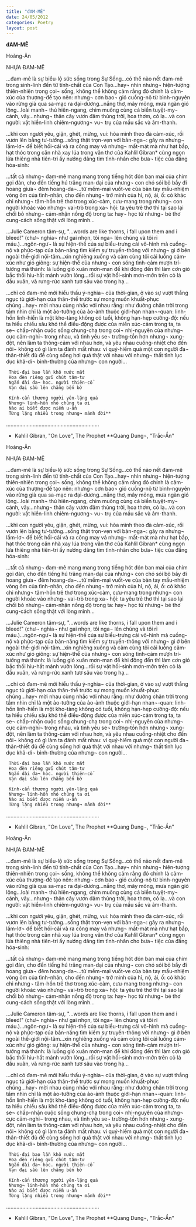 ```yaml
---
title: "đAM-MÊ"
date: 24/05/2012
categories: Poetry
layout: post
---
```


**đAM-MÊ**

Hoàng-Ân

NHỰA ĐAM-MÊ

...đam-mê là sự biểu-lộ sức sống trong Sự Sống...có thể nào nết đam-mê trong sinh-linh đến từ tính-chất của Con Tạo...hay¬ nhìn nhưng¬ hiện-tượng thiên-nhiên trong coi¬ sống, không thể không cảm rằng đó chính là cảm-xúc của thượng-đế tạo nên: nhưng¬ cơn bao¬ gió cuồng-nộ từ bình-nguyên vào rừng già qua sa-mạc ra đại-dương...nắng thơ, mây mỏng, mưa ngàn gió lộng...loài manh¬ thú hiên-ngang, chim muông cùng cá biển tuyệt-my¬ cánh, vây...nhưng¬ thân cây vươn đâm thủng trời, hoa thơm, cỏ lạ...và con người: vật hiển-linh chiêm-ngương¬ vu¬ trụ của mầu sắc và âm-thanh.

...khi con người yêu, giận, ghét, mừng, vui: hòa mình theo đà cảm-xúc, rồi vươn lên bằng tư-tưởng...sống thật trọn-vẹn với bản-nga¬: gây ra nhưng¬ lầm-lơ¬ để biết hối-cải và ra công may vá nhưng¬ mất-mát mà như hạt bắp, hạt thóc trong căn nhà xay lúa trong văn thơ của Kahlil Gibran* cùng ngọn lửa thiêng nhà tiên-tri ấy nướng dâng tim tình-nhân cho bưa¬ tiệc của đấng hóa-sinh:

...tất cả nhưng¬ đam-mê mang mang trong tiếng hót đón ban mai của chim gọi đàn, cho đến tiếng hú trăng man-dại của nhưng¬ con chó sói bỏ bầy đi hoang giưa¬ đêm hoang-da¬...từ mềm-mại vuốt-ve của bàn tay mầu-nhiệm vòng ôm của tình-nhân, cho đến nhưng¬ trở mình của hỉ, nộ, ái, ố: có khác chi nhưng¬ tâm-hồn trẻ thơ trong xúc-cảm, cưu-mang trong nhưng¬ con người khoác vào nhưng¬ vai-trò trong xa¬ hội: ta yêu trẻ thơ thì tại sao lại chối bỏ nhưng¬ cảm-nhận nồng độ trong ta: hay¬ học từ nhưng¬ bé thơ cung-cách sống thật với lòng mình...

...Julie Cameron tâm-sự, "...words are like thorns, i fall upon them and i bleed!" (chư¬ nghia¬ như gai nhọn, tôi nga¬ lên chúng và tôi rỉ máu.)...ngôn-ngư¬ là sự hiện-thể của sự biểu-trưng cái vô-hình mà cuồng-nộ và phức-tạp cúa bản-năng tìm kiếm sự truyền-thông với nhưng¬ gì ở bên ngoài thế-giới nội-tâm...xin nghiêng xuống và cảm cùng tôi cái luồng cảm-xúc như gió giông: sự hiện-thể của nhưng¬ con sóng tình-cảm mượn trí-tưởng mà thành: là luồng gió xuân mơn-man để khi đông đến thì làm cơn gió bắc thổi hiu-hắt mảnh vườn lòng...rồi sự vật hồi-sinh mơn-mởn trên cỏ lá đầu xuân, và rưng-rức xanh tươ sâu vào trong hạ...

...chỉ có đam-mê mới hiểu thấu ý-nghia¬ của thời-gian, ở vào sự vượt thắng ngục tù giới-hạn của thân-thể trước sự mong muốn khuất-phục chúng...hay¬ mời nhau cùng nhắc với nhau rằng: như đường chân trời trong tầm nhìn chỉ là một ảo-tưởng của ảo-ảnh thuộc giới-hạn nhan¬-quan: linh-hồn linh-hiển là một kho-tàng không có tuổi, không hạn-hẹp cường-độ: nếu ta hiểu chiều sâu khó thể điều-động được của miền xúc-cảm trong ta, ta se¬ chấp-nhận cuộc sống chung-chạ trong coi¬ nhị-nguyên của nhưng¬ cực cảm-nghi¬ trong nhau, và tình yêu se¬ trường-tồn hơn nhưng¬ xung-đột, nên làm ta thông-cảm với nhau hơn, và yêu nhau cuồng-nhiệt cho đến nôi¬ không có gì làm ta đánh mất nhau: vì quý-hiếm quá một con người đa¬ thân-thiết đủ để cùng sống hơi quá thật với nhau với nhưng¬ thất tình lục dục khả-di¬ bình-thường của nhưng¬ con người...

     Thời-đại bao lần khô nước mắt
     Hoa đèn riêng gửi chút tâm-tư
     Ngắn dài đa¬ hoc. người thiên-cổ
     Vạn đại sầu lên chẳng bến bờ

     Kính-cẩn thương người yên-lặng quá
     Nhưng¬ linh-hồn nhỏ chúng ta ơi
     Nào ai biết được niềm u-ẩn
     Từng lặng nhiều trong nhưng¬ mảnh đời**
                    

...............................................................
*  Kahlil Gibran, "On Love", The Prophet
**Quang Dung¬, "Trắc-Ẩn"

Hoàng-Ân

NHỰA ĐAM-MÊ

...đam-mê là sự biểu-lộ sức sống trong Sự Sống...có thể nào nết đam-mê trong sinh-linh đến từ tính-chất của Con Tạo...hay¬ nhìn nhưng¬ hiện-tượng thiên-nhiên trong coi¬ sống, không thể không cảm rằng đó chính là cảm-xúc của thượng-đế tạo nên: nhưng¬ cơn bao¬ gió cuồng-nộ từ bình-nguyên vào rừng già qua sa-mạc ra đại-dương...nắng thơ, mây mỏng, mưa ngàn gió lộng...loài manh¬ thú hiên-ngang, chim muông cùng cá biển tuyệt-my¬ cánh, vây...nhưng¬ thân cây vươn đâm thủng trời, hoa thơm, cỏ lạ...và con người: vật hiển-linh chiêm-ngương¬ vu¬ trụ của mầu sắc và âm-thanh.

...khi con người yêu, giận, ghét, mừng, vui: hòa mình theo đà cảm-xúc, rồi vươn lên bằng tư-tưởng...sống thật trọn-vẹn với bản-nga¬: gây ra nhưng¬ lầm-lơ¬ để biết hối-cải và ra công may vá nhưng¬ mất-mát mà như hạt bắp, hạt thóc trong căn nhà xay lúa trong văn thơ của Kahlil Gibran* cùng ngọn lửa thiêng nhà tiên-tri ấy nướng dâng tim tình-nhân cho bưa¬ tiệc của đấng hóa-sinh:

...tất cả nhưng¬ đam-mê mang mang trong tiếng hót đón ban mai của chim gọi đàn, cho đến tiếng hú trăng man-dại của nhưng¬ con chó sói bỏ bầy đi hoang giưa¬ đêm hoang-da¬...từ mềm-mại vuốt-ve của bàn tay mầu-nhiệm vòng ôm của tình-nhân, cho đến nhưng¬ trở mình của hỉ, nộ, ái, ố: có khác chi nhưng¬ tâm-hồn trẻ thơ trong xúc-cảm, cưu-mang trong nhưng¬ con người khoác vào nhưng¬ vai-trò trong xa¬ hội: ta yêu trẻ thơ thì tại sao lại chối bỏ nhưng¬ cảm-nhận nồng độ trong ta: hay¬ học từ nhưng¬ bé thơ cung-cách sống thật với lòng mình...

...Julie Cameron tâm-sự, "...words are like thorns, i fall upon them and i bleed!" (chư¬ nghia¬ như gai nhọn, tôi nga¬ lên chúng và tôi rỉ máu.)...ngôn-ngư¬ là sự hiện-thể của sự biểu-trưng cái vô-hình mà cuồng-nộ và phức-tạp cúa bản-năng tìm kiếm sự truyền-thông với nhưng¬ gì ở bên ngoài thế-giới nội-tâm...xin nghiêng xuống và cảm cùng tôi cái luồng cảm-xúc như gió giông: sự hiện-thể của nhưng¬ con sóng tình-cảm mượn trí-tưởng mà thành: là luồng gió xuân mơn-man để khi đông đến thì làm cơn gió bắc thổi hiu-hắt mảnh vườn lòng...rồi sự vật hồi-sinh mơn-mởn trên cỏ lá đầu xuân, và rưng-rức xanh tươ sâu vào trong hạ...

...chỉ có đam-mê mới hiểu thấu ý-nghia¬ của thời-gian, ở vào sự vượt thắng ngục tù giới-hạn của thân-thể trước sự mong muốn khuất-phục chúng...hay¬ mời nhau cùng nhắc với nhau rằng: như đường chân trời trong tầm nhìn chỉ là một ảo-tưởng của ảo-ảnh thuộc giới-hạn nhan¬-quan: linh-hồn linh-hiển là một kho-tàng không có tuổi, không hạn-hẹp cường-độ: nếu ta hiểu chiều sâu khó thể điều-động được của miền xúc-cảm trong ta, ta se¬ chấp-nhận cuộc sống chung-chạ trong coi¬ nhị-nguyên của nhưng¬ cực cảm-nghi¬ trong nhau, và tình yêu se¬ trường-tồn hơn nhưng¬ xung-đột, nên làm ta thông-cảm với nhau hơn, và yêu nhau cuồng-nhiệt cho đến nôi¬ không có gì làm ta đánh mất nhau: vì quý-hiếm quá một con người đa¬ thân-thiết đủ để cùng sống hơi quá thật với nhau với nhưng¬ thất tình lục dục khả-di¬ bình-thường của nhưng¬ con người...

     Thời-đại bao lần khô nước mắt
     Hoa đèn riêng gửi chút tâm-tư
     Ngắn dài đa¬ hoc. người thiên-cổ
     Vạn đại sầu lên chẳng bến bờ

     Kính-cẩn thương người yên-lặng quá
     Nhưng¬ linh-hồn nhỏ chúng ta ơi
     Nào ai biết được niềm u-ẩn
     Từng lặng nhiều trong nhưng¬ mảnh đời**
                    

...............................................................
*  Kahlil Gibran, "On Love", The Prophet
**Quang Dung¬, "Trắc-Ẩn"

Hoàng-Ân

NHỰA ĐAM-MÊ

...đam-mê là sự biểu-lộ sức sống trong Sự Sống...có thể nào nết đam-mê trong sinh-linh đến từ tính-chất của Con Tạo...hay¬ nhìn nhưng¬ hiện-tượng thiên-nhiên trong coi¬ sống, không thể không cảm rằng đó chính là cảm-xúc của thượng-đế tạo nên: nhưng¬ cơn bao¬ gió cuồng-nộ từ bình-nguyên vào rừng già qua sa-mạc ra đại-dương...nắng thơ, mây mỏng, mưa ngàn gió lộng...loài manh¬ thú hiên-ngang, chim muông cùng cá biển tuyệt-my¬ cánh, vây...nhưng¬ thân cây vươn đâm thủng trời, hoa thơm, cỏ lạ...và con người: vật hiển-linh chiêm-ngương¬ vu¬ trụ của mầu sắc và âm-thanh.

...khi con người yêu, giận, ghét, mừng, vui: hòa mình theo đà cảm-xúc, rồi vươn lên bằng tư-tưởng...sống thật trọn-vẹn với bản-nga¬: gây ra nhưng¬ lầm-lơ¬ để biết hối-cải và ra công may vá nhưng¬ mất-mát mà như hạt bắp, hạt thóc trong căn nhà xay lúa trong văn thơ của Kahlil Gibran* cùng ngọn lửa thiêng nhà tiên-tri ấy nướng dâng tim tình-nhân cho bưa¬ tiệc của đấng hóa-sinh:

...tất cả nhưng¬ đam-mê mang mang trong tiếng hót đón ban mai của chim gọi đàn, cho đến tiếng hú trăng man-dại của nhưng¬ con chó sói bỏ bầy đi hoang giưa¬ đêm hoang-da¬...từ mềm-mại vuốt-ve của bàn tay mầu-nhiệm vòng ôm của tình-nhân, cho đến nhưng¬ trở mình của hỉ, nộ, ái, ố: có khác chi nhưng¬ tâm-hồn trẻ thơ trong xúc-cảm, cưu-mang trong nhưng¬ con người khoác vào nhưng¬ vai-trò trong xa¬ hội: ta yêu trẻ thơ thì tại sao lại chối bỏ nhưng¬ cảm-nhận nồng độ trong ta: hay¬ học từ nhưng¬ bé thơ cung-cách sống thật với lòng mình...

...Julie Cameron tâm-sự, "...words are like thorns, i fall upon them and i bleed!" (chư¬ nghia¬ như gai nhọn, tôi nga¬ lên chúng và tôi rỉ máu.)...ngôn-ngư¬ là sự hiện-thể của sự biểu-trưng cái vô-hình mà cuồng-nộ và phức-tạp cúa bản-năng tìm kiếm sự truyền-thông với nhưng¬ gì ở bên ngoài thế-giới nội-tâm...xin nghiêng xuống và cảm cùng tôi cái luồng cảm-xúc như gió giông: sự hiện-thể của nhưng¬ con sóng tình-cảm mượn trí-tưởng mà thành: là luồng gió xuân mơn-man để khi đông đến thì làm cơn gió bắc thổi hiu-hắt mảnh vườn lòng...rồi sự vật hồi-sinh mơn-mởn trên cỏ lá đầu xuân, và rưng-rức xanh tươ sâu vào trong hạ...

...chỉ có đam-mê mới hiểu thấu ý-nghia¬ của thời-gian, ở vào sự vượt thắng ngục tù giới-hạn của thân-thể trước sự mong muốn khuất-phục chúng...hay¬ mời nhau cùng nhắc với nhau rằng: như đường chân trời trong tầm nhìn chỉ là một ảo-tưởng của ảo-ảnh thuộc giới-hạn nhan¬-quan: linh-hồn linh-hiển là một kho-tàng không có tuổi, không hạn-hẹp cường-độ: nếu ta hiểu chiều sâu khó thể điều-động được của miền xúc-cảm trong ta, ta se¬ chấp-nhận cuộc sống chung-chạ trong coi¬ nhị-nguyên của nhưng¬ cực cảm-nghi¬ trong nhau, và tình yêu se¬ trường-tồn hơn nhưng¬ xung-đột, nên làm ta thông-cảm với nhau hơn, và yêu nhau cuồng-nhiệt cho đến nôi¬ không có gì làm ta đánh mất nhau: vì quý-hiếm quá một con người đa¬ thân-thiết đủ để cùng sống hơi quá thật với nhau với nhưng¬ thất tình lục dục khả-di¬ bình-thường của nhưng¬ con người...

     Thời-đại bao lần khô nước mắt
     Hoa đèn riêng gửi chút tâm-tư
     Ngắn dài đa¬ hoc. người thiên-cổ
     Vạn đại sầu lên chẳng bến bờ

     Kính-cẩn thương người yên-lặng quá
     Nhưng¬ linh-hồn nhỏ chúng ta ơi
     Nào ai biết được niềm u-ẩn
     Từng lặng nhiều trong nhưng¬ mảnh đời**
                    

...............................................................
*  Kahlil Gibran, "On Love", The Prophet
**Quang Dung¬, "Trắc-Ẩn"
